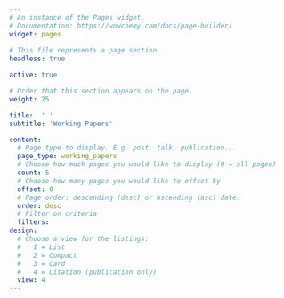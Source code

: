 ```yaml
---
# An instance of the Pages widget.
# Documentation: https://wowchemy.com/docs/page-builder/
widget: pages
 
# This file represents a page section.
headless: true

active: true

# Order that this section appears on the page.
weight: 25

title:  ' '
subtitle: 'Working Papers'

content:
  # Page type to display. E.g. post, talk, publication...
  page_type: working_papers
  # Choose how much pages you would like to display (0 = all pages)
  count: 5
  # Choose how many pages you would like to offset by
  offset: 0
  # Page order: descending (desc) or ascending (asc) date.
  order: desc
  # Filter on criteria
  filters: 
design:
  # Choose a view for the listings:
  #   1 = List
  #   2 = Compact
  #   3 = Card
  #   4 = Citation (publication only)
  view: 4
---
```


